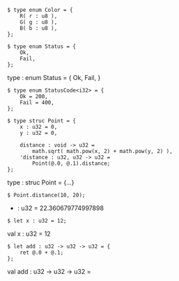```
$ type enum Color = {
    R( r : u8 ),
    G( g : u8 ),
    B( b : u8 ),
};
```


```
$ type enum Status = {
    Ok,
    Fail,
};
```

type : enum Status = {
    Ok,
    Fail,
}

```
$ type enum StatusCode<i32> = {
    Ok = 200,
    Fail = 400,
};
```

```
$ type struc Point = {
    x : u32 = 0,
    y : u32 = 0,

    distance : void -> u32 =
        math.sqrt( math.pow(x, 2) + math.pow(y, 2) ),
    'distance : u32, u32 -> u32 =
        Point(@.0, @.1).distance;
};
```
type : struc Point = {...}

```
$ Point.distance(10, 20);
```
- : u32 = 22.360679774997898

```
$ let x : u32 = 12;
```
val x : u32 = 12

```
$ let add : u32 -> u32 -> u32 = {
    ret @.0 + @.1;
};
```
val add : u32 -> u32 -> u32 = <fun>
